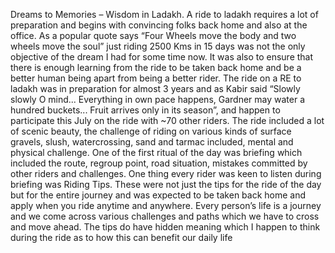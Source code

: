 Dreams to Memories – Wisdom in Ladakh. 
A ride to ladakh requires a lot of preparation and begins 
with convincing folks back home and also at the office.
As a popular quote says “Four Wheels move the body and two wheels move the soul”
just riding 2500 Kms in 15 days was not the only objective
of the dream I had for some time now. 
It was also to ensure that there is enough learning from the ride to be taken 
back home and be a better human being apart from being a better rider.
The ride on a RE to ladakh was in preparation for almost 3 years
and as Kabir said “Slowly slowly O mind... 
Everything in own pace happens, Gardner may water a hundred buckets...
Fruit arrives only in its season”, 
and happen to participate this July on the ride with ~70 other riders.
The ride included a lot of scenic beauty,
the challenge of riding on various kinds of surface gravels,
slush, watercrossing, sand and tarmac included,
mental and physical challenge. 
One of the first ritual of the day was briefing which included the route,
regroup point, road situation, mistakes committed by other riders and challenges.
One thing every rider was keen to listen during briefing was Riding Tips.
These were not just the tips for the ride of the day but
for the entire journey and was expected to be taken back home
and apply when you ride anytime and anywhere. 
Every person’s life is a journey and we come across various challenges
and paths which we have to cross and move ahead. 
The tips do have hidden meaning which I happen to think during
the ride as to how this can benefit our daily life

